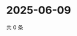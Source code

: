 # 2025-06-09

共 0 条

<!-- BEGIN ZHIHUVIDEO -->
<!-- 最后更新时间 Mon Jun 09 2025 04:11:40 GMT+0800 (China Standard Time) -->

<!-- END ZHIHUVIDEO -->
